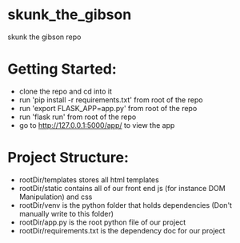 # skunk_the_gibson
skunk the gibson repo


# Getting Started:
 * clone the repo and cd into it
 * run 'pip install -r requirements.txt' from root of the repo
 * run 'export FLASK_APP=app.py' from root of the repo
 * run 'flask run' from root of the repo
 * go to http://127.0.0.1:5000/app/ to view the app


# Project Structure:
 * rootDir/templates stores all html templates
 * rootDir/static contains all of our front end js (for instance DOM Manipulation) and css
 * rootDir/venv is the python folder that holds dependencies (Don't manually write to this folder)
 * rootDir/app.py is the root python file of our project
  * rootDir/requirements.txt is the dependency doc for our project